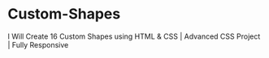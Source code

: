 # Custom-Shapes
I Will Create 16 Custom Shapes using HTML &amp; CSS | Advanced CSS Project  | Fully Responsive
